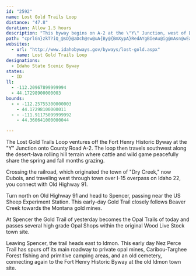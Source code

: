 ```yaml
---
id: "2592"
name: Lost Gold Trails Loop
distance: "47.8"
duration: Allow 1.5 hours
description: "This byway begins on A-2 at the \"Y\" Junction, west of Dubois, routing to Old Highway 91 north of Dubois, to Spencer, and then trails east on Spencer/Idmon road connecting to A-2."
path: "cprlGn}zkT?iQ_@sD}@aDch@sw@uA{By@{BmXypA}RedAYgBIeAu@ig@mAsn@wEarCI_EQyBub@_bB}Ua`A_N}f@ix@{_DcSov@gZikAwFiUe@eBc@aAe@w@cvAibBu`@ye@iSeVi@a@yB_AyB]miAuLwDyAyBeCgLgWai@qiAqm@asAiDoJwUut@aLqe@cB}F}pBmgFcAwCsAeGiP}v@a@sAqA_CeDuEyBoCgBuA_Aa@mo@_T}_@oNyCm@wk@?aHJmiEJ?hj@NnqABnzADrBzAxGvB`IxC`JhB~FdH~Vrg@|zAxBlGbCxFdAfFTvALrCVr_@Cv]T|Dt@xKjKbq@|@xG@fCIjCe@bDaMrj@gErS_AzGe@tHiAp[OzOiApx@c@vc@ObHoAj`@q@bOa@~OCbELlGNdD`AhM?|BUvByCtOy@xJYlFHjDbCvZP`EAlF_@`Fi@hMHdGfO~bB^`GVlG?fEaBdZSfHDpjAIx`@TpPHrP?bNiAvv@Jt{@NfDbA|Lr@dMlG`nAXlAJdC?fI[tCeAdFkD`KqJl[mAjDi@rA_DhGsB|CiBzBqCjCaAlAc@jBKtBYxAgDxGsDrCi@rA}@lD?t@V~BnCaAzZ{I|EgBl]{PtFsBtcAkWnA?h@n@lA|CRt@b@~@VrAj@rG|@~B`m@v{@rf@bt@pFbLdV|h@|ChGvVnj@`CxCtBjBnBdApf@pRnBbBlB`ClM|QtI|LbEpGzLhOvBxA~Ar@~MrDvJ~CltBvk@bCv@jCdAbvDxrBfBn@dAVbBRnSFlgAA~cDJ`{@i@lBUnAe@nR}TnPiTrDeFvBiCCsFJar@FaPFuFKmDBuGP_UPuBJm@Zs@^]fBKvIcAx@]KeGP_S?mNl@_bA"
websites:
  - url: "http://www.idahobyways.gov/byways/lost-gold.aspx"
    name: Lost Gold Trails Loop
designations:
  - Idaho State Scenic Byway
states:
  - ID
ll:
  - -112.20967899999994
  - 44.17298900000003
bounds:
  - - -112.25755300000003
    - 44.17298100000011
  - - -111.91175099999992
    - 44.360641000000044

---
```


The Lost Gold Trails Loop ventures off the Fort Henry Historic
Byway at the "Y" Junction onto County Road A-2. The loop then
travels southwest along the desert-lava rolling hill terrain where cattle and wild game peacefully share the spring and fall months grazing.

Crossing the railroad, which originated the town of "Dry Creek," now Dubois, and traveling west through town over I-15 overpass on Idaho 22, you connect with Old Highway 91.

Turn north on Old Highway 91 and head to Spencer, passing near the
US Sheep Experiment Station. This early-day Gold Trail closely
follows Beaver Creek towards the Montana gold mines.

At Spencer the Gold Trail of yesterday becomes the Opal Trails
of today and passes several high grade Opal Shops within the
original Wood Live Stock town site.

Leaving Spencer, the trail heads east to Idmon. This early day
Nez Perce Trail has spurs off its main roadway to private opal
mines, Caribou-Targhee Forest fishing and primitive camping areas, and an old cemetery, connecting again to the Fort Henry Historic Byway at the old Idmon town site.
